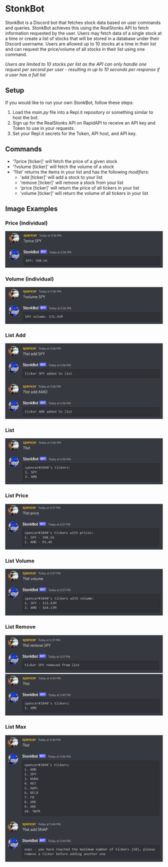 # StonkBot
StonkBot is a Discord bot that fetches stock data based on user commands and queries. StonkBot achieves this using the RealStonks API to fetch information requested by the user. Users may fetch data of a single stock at a time or create a list of stocks that will be stored in a database under their Discord username. Users are allowed up to 10 stocks at a time in their list and can request the price/volume of all stocks in their list using one command.

*Users are limited to 10 stocks per list as the API can only handle one request per second per user - resulting in up to 10 seconds per response if a user has a full list*

## Setup
If you would like to run your own StonkBot, follow these steps:
1. Load the *main.py* file into a Repl.it repository or something similar to host the bot.
2. Sign up for the RealStonks API on RapidAPI to receive an API key and Token to use in your requests.
3. Set your Repl.it secrets for the Token, API host, and API key.

## Commands
- '?price [ticker]' will fetch the price of a given stock
- '?volume [ticker]' will fetch the volume of a stock
- '?list' returns the items in your list and has the following *modifiers*:
  - 'add [ticker]' will add a stock to your list
  - 'remove [ticker]' will remove a stock from your list
  - 'price [ticker]' will return the price of all tickers in your list
  - 'volume [ticker]' will return the volume of all tickers in your list

## Image Examples

### Price (individual)
![Price example for a single stock ticker](https://github.com/sltaylo-r/StonkBot/blob/main/images/price.png)

### Volume (individual)
![Volume example for a single stock ticker](https://github.com/sltaylo-r/StonkBot/blob/main/images/volume.png)

### List Add
![List example, adding tickers to list](https://github.com/sltaylo-r/StonkBot/blob/main/images/listadd.png)

### List
![List example, showing the list](https://github.com/sltaylo-r/StonkBot/blob/main/images/list.png)

### List Price
![List example, showing the price of tickers in the list](https://github.com/sltaylo-r/StonkBot/blob/main/images/listprice.png)

### List Volume
![List example, showing the volume of tickers in the list](https://github.com/sltaylo-r/StonkBot/blob/main/images/listvolume.png)

### List Remove
![List example, removing a ticker from the list](https://github.com/sltaylo-r/StonkBot/blob/main/images/listremove.png)
![List example, showing the list after removal of a ticker](https://github.com/sltaylo-r/StonkBot/blob/main/images/listafterremove.png)

### List Max
![List example, showing the limit of tickers in a single list (10)](https://github.com/sltaylo-r/StonkBot/blob/main/images/listmax.png)
